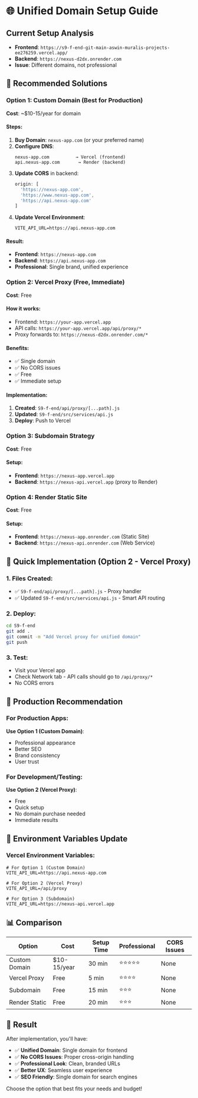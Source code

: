 # 🌐 Unified Domain Setup Guide

## Current Setup Analysis
- **Frontend**: `https://s9-f-end-git-main-aswin-muralis-projects-ee276259.vercel.app/`
- **Backend**: `https://nexus-d2dx.onrender.com`
- **Issue**: Different domains, not professional

## 🎯 Recommended Solutions

### Option 1: Custom Domain (Best for Production)
**Cost**: ~$10-15/year for domain

#### Steps:
1. **Buy Domain**: `nexus-app.com` (or your preferred name)
2. **Configure DNS**:
   ```
   nexus-app.com          → Vercel (frontend)
   api.nexus-app.com       → Render (backend)
   ```
3. **Update CORS** in backend:
   ```javascript
   origin: [
     'https://nexus-app.com',
     'https://www.nexus-app.com',
     'https://api.nexus-app.com'
   ]
   ```
4. **Update Vercel Environment**:
   ```
   VITE_API_URL=https://api.nexus-app.com
   ```

#### Result:
- **Frontend**: `https://nexus-app.com`
- **Backend**: `https://api.nexus-app.com`
- **Professional**: Single brand, unified experience

### Option 2: Vercel Proxy (Free, Immediate)
**Cost**: Free

#### How it works:
- Frontend: `https://your-app.vercel.app`
- API calls: `https://your-app.vercel.app/api/proxy/*`
- Proxy forwards to: `https://nexus-d2dx.onrender.com/*`

#### Benefits:
- ✅ Single domain
- ✅ No CORS issues
- ✅ Free
- ✅ Immediate setup

#### Implementation:
1. **Created**: `S9-f-end/api/proxy/[...path].js`
2. **Updated**: `S9-f-end/src/services/api.js`
3. **Deploy**: Push to Vercel

### Option 3: Subdomain Strategy
**Cost**: Free

#### Setup:
- **Frontend**: `https://nexus-app.vercel.app`
- **Backend**: `https://nexus-api.vercel.app` (proxy to Render)

### Option 4: Render Static Site
**Cost**: Free

#### Setup:
- **Frontend**: `https://nexus-app.onrender.com` (Static Site)
- **Backend**: `https://nexus-api.onrender.com` (Web Service)

## 🚀 Quick Implementation (Option 2 - Vercel Proxy)

### 1. Files Created:
- ✅ `S9-f-end/api/proxy/[...path].js` - Proxy handler
- ✅ Updated `S9-f-end/src/services/api.js` - Smart API routing

### 2. Deploy:
```bash
cd S9-f-end
git add .
git commit -m "Add Vercel proxy for unified domain"
git push
```

### 3. Test:
- Visit your Vercel app
- Check Network tab - API calls should go to `/api/proxy/*`
- No CORS errors

## 🎯 Production Recommendation

### For Production Apps:
**Use Option 1 (Custom Domain)**:
- Professional appearance
- Better SEO
- Brand consistency
- User trust

### For Development/Testing:
**Use Option 2 (Vercel Proxy)**:
- Free
- Quick setup
- No domain purchase needed
- Immediate results

## 🔧 Environment Variables Update

### Vercel Environment Variables:
```
# For Option 1 (Custom Domain)
VITE_API_URL=https://api.nexus-app.com

# For Option 2 (Vercel Proxy)
VITE_API_URL=/api/proxy

# For Option 3 (Subdomain)
VITE_API_URL=https://nexus-api.vercel.app
```

## 📊 Comparison

| Option | Cost | Setup Time | Professional | CORS Issues |
|--------|------|------------|--------------|-------------|
| Custom Domain | $10-15/year | 30 min | ⭐⭐⭐⭐⭐ | None |
| Vercel Proxy | Free | 5 min | ⭐⭐⭐⭐ | None |
| Subdomain | Free | 15 min | ⭐⭐⭐ | None |
| Render Static | Free | 20 min | ⭐⭐⭐ | None |

## 🎉 Result

After implementation, you'll have:
- ✅ **Unified Domain**: Single domain for frontend
- ✅ **No CORS Issues**: Proper cross-origin handling
- ✅ **Professional Look**: Clean, branded URLs
- ✅ **Better UX**: Seamless user experience
- ✅ **SEO Friendly**: Single domain for search engines

Choose the option that best fits your needs and budget!
